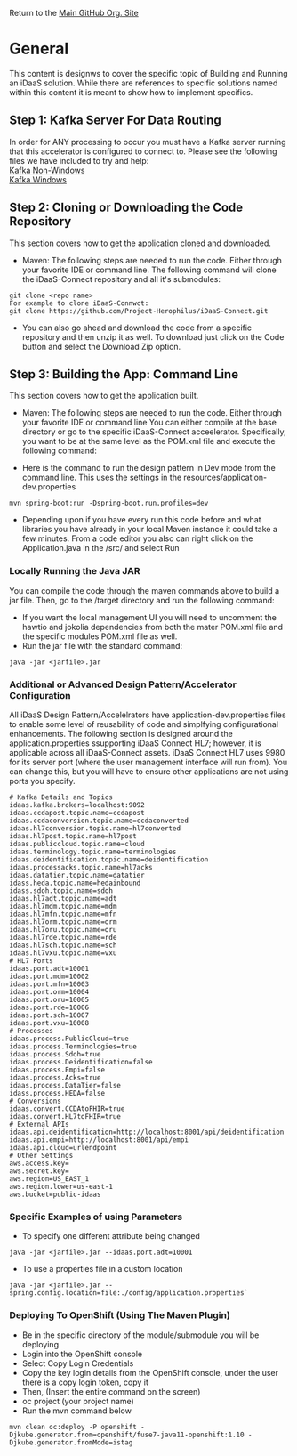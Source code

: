 Return to the <a href="https://github.com/Project-Herophilus" target="_blank">Main GitHub Org. Site</a>

# General 
This content is designws to cover the specific topic of Building and Running an iDaaS solution. While there are references to specific solutions 
named within this content it is meant to show how to implement specifics.

## Step 1: Kafka Server For Data Routing
In order for ANY processing to occur you must have a Kafka server running that this accelerator is configured to connect to.
Please see the following files we have included to try and help: <br/>
[Kafka Non-Windows](https://github.com/Project-Herophilus/Project-Herophilus-Assets/blob/main/Kafka.md)<br/>
[Kafka Windows](https://github.com/Project-Herophilus/Project-Herophilus-Assets/blob/main/KafkaWindows.md)<br/>

## Step 2: Cloning or Downloading the Code Repository
This section covers how to get the application cloned and downloaded.
+ Maven: The following steps are needed to run the code. Either through your favorite IDE or command line. The following command will
clone the iDaaS-Connect repository and all it's submodules:
```
git clone <repo name>
For example to clone iDaaS-Connwct:
git clone https://github.com/Project-Herophilus/iDaaS-Connect.git
 ```
+ You can also go ahead and download the code from a specific repository and then unzip it as well. To download just click on the Code
button and select the Download Zip option.

## Step 3: Building the App: Command Line
This section covers how to get the application built.
+ Maven: The following steps are needed to run the code. Either through your favorite IDE or command line
You can either compile at the base directory or go to the specific iDaaS-Connect acceelerator. Specifically, you want to
be at the same level as the POM.xml file and execute the following command: <br/>

- Here is the command to run the design pattern in Dev mode from the command line. This uses the settings in the resources/application-dev.properties
```
mvn spring-boot:run -Dspring-boot.run.profiles=dev
 ```

- Depending upon if you have every run this code before and what libraries you have already in your local Maven instance
it could take a few minutes. From a code editor you also can right click on the Application.java in the /src/<application namespace> and select Run

### Locally Running the Java JAR
You can compile the code through the maven commands above to build a jar file. Then, go to the /target directory and run the following command: <br/>

- If you want the local management UI you will need to uncomment the hawtio and jokolia dependencies from both the mater POM.xml file and the specific
modules POM.xml file as well.
- Run the jar file with the standard command:
```
java -jar <jarfile>.jar 
```

### Additional or Advanced Design Pattern/Accelerator Configuration
 
All iDaaS Design Pattern/Accelelrators have application-dev.properties files to enable some level of reusability of code and simplfying configurational enhancements. The following section is designed around the application.properties ssupporting iDaaS Connect HL7; however, it is applicable across all iDaaS-Connect assets. iDaaS Connect HL7 uses 9980 for its server port (where the user management interface will run from). You can change this, but you will have to ensure other applications are not using ports you specify.

```
# Kafka Details and Topics
idaas.kafka.brokers=localhost:9092
idaas.ccdapost.topic.name=ccdapost
idaas.ccdaconversion.topic.name=ccdaconverted
idaas.hl7conversion.topic.name=hl7converted
idaas.hl7post.topic.name=hl7post
idaas.publiccloud.topic.name=cloud
idaas.terminology.topic.name=terminologies
idaas.deidentification.topic.name=deidentification
idaas.processacks.topic.name=hl7acks
idaas.datatier.topic.name=datatier
idass.heda.topic.name=hedainbound
idass.sdoh.topic.name=sdoh
idaas.hl7adt.topic.name=adt
idaas.hl7mdm.topic.name=mdm
idaas.hl7mfn.topic.name=mfn
idaas.hl7orm.topic.name=orm
idaas.hl7oru.topic.name=oru
idaas.hl7rde.topic.name=rde
idaas.hl7sch.topic.name=sch
idaas.hl7vxu.topic.name=vxu
# HL7 Ports
idaas.port.adt=10001
idaas.port.mdm=10002
idaas.port.mfn=10003
idaas.port.orm=10004
idaas.port.oru=10005
idaas.port.rde=10006
idaas.port.sch=10007
idaas.port.vxu=10008
# Processes
idaas.process.PublicCloud=true
idaas.process.Terminologies=true
idaas.process.Sdoh=true
idaas.process.Deidentification=false
idaas.process.Empi=false
idaas.process.Acks=true
idaas.process.DataTier=false
idass.process.HEDA=false
# Conversions
idaas.convert.CCDAtoFHIR=true
idaas.convert.HL7toFHIR=true
# External APIs
idaas.api.deidentification=http://localhost:8001/api/deidentification
idaas.api.empi=http://localhost:8001/api/empi
idaas.api.cloud=urlendpoint
# Other Settings
aws.access.key=
aws.secret.key=
aws.region=US_EAST_1
aws.region.lower=us-east-1
aws.bucket=public-idaas
```
### Specific Examples of using Parameters  

 - To specify one different attribute being changed
 ```
 java -jar <jarfile>.jar --idaas.port.adt=10001
 ```
 - To use a properties file in a custom location 
 ```
 java -jar <jarfile>.jar --spring.config.location=file:./config/application.properties`
```
 
### Deploying To OpenShift (Using The Maven Plugin)

 - Be in the specific directory of the module/submodule you will be deploying
 - Login into the OpenShift console 
 - Select Copy Login Credentials
 - Copy the key login details from the OpenShift console, under the user there is a copy login token, copy it
 - Then, (Insert the entire command on the screen)
 - oc project (your project name)
 - Run the mvn command below

```
mvn clean oc:deploy -P openshift -Djkube.generator.from=openshift/fuse7-java11-openshift:1.10 -Djkube.generator.fromMode=istag
```
